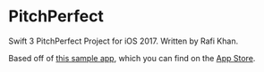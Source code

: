 # PitchPerfect

Swift 3 PitchPerfect Project for iOS 2017. Written by Rafi Khan. 

Based off of [this sample app](https://github.com/RyanCCollins/Pitch-Perfect), which you can find on the [App Store](https://appsto.re/us/bCKOdb.i).
